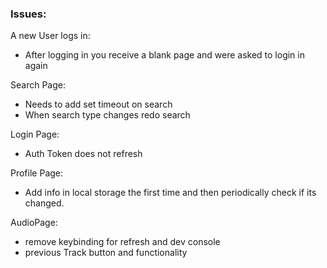 

### Issues:

A new User logs in:
- After logging in you receive a blank page and were asked to login in again

Search Page:
- Needs to add set timeout on search
- When search type changes redo search

Login Page:
- Auth Token does not refresh

Profile Page:
- Add info in local storage the first time and then periodically check if its changed.

AudioPage:
- remove keybinding for refresh and dev console
- previous Track button and functionality
